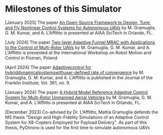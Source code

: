 # Milestones of this Simulator

[January 2025] The paper [An Open-Source Framework to Design, Tune, and Fly Nonlinear Control Systems for Autonomous UAVs](https://lafflitto.com/Documents/LAfflitto_Control_System_AIAA_Conference.pdf) by M. Gramuglia, G. M. Kumar, and A. L'Afflitto is presented at AIAA SciTech in Orlando, FL.

[July 2024] The paper [Two-layer Adaptive Funnel MRAC with Applications to the Control of Multi-Rotor UAVs](https://lafflitto.com/Documents/LAfflitto_RoMoCo_2024.pdf) by M. Gramuglia, G. M. Kumar, and A. L'Afflitto is presented at the International Workshop on Robot Motion and Control in Poznan, Poland.

[April 2024] The paper [Adaptivecontrol for hybriddynamicalsystemswithuser-defined rate of convergence](https://lafflitto.com/Documents/LAfflitto_Two_Layer_Hybrid_MRAC.pdf) by M. Gramuglia, G. M. Kumar, and A. L'Afflitto is published in the Journal of the Franklin Institute; Vol. 361, no. 9.

[January 2024] The paper [A Hybrid Model Reference Adaptive Control System for Multi-Rotor Unmanned Aerial Vehicles](https://lafflitto.com/Documents/LAfflitto_X8_Hybrid_MRAC_Control_AIAA_Conference.pdf) by M. Gramuglia, G. M. Kumar, and A. L'Afflitto is presented at AIAA SciTech in Orlando, FL.

[December 2023] Co-advised by Dr. L'Afflitto, Mattia Gramuglia defends the MS thesis "Design and High-Fidelity Simulations of an Adaptive Control System for X8-Copters Employed for Payload Delivery". As part of this thesis, PyChrono is used for the first time to simulate autonomous UAVs
